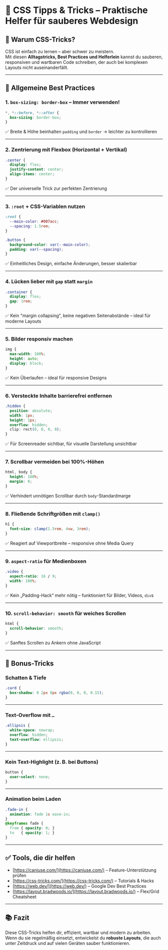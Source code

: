 # 🎩 CSS Tipps & Tricks – Praktische Helfer für sauberes Webdesign

## 🧩 Warum CSS-Tricks?

CSS ist einfach zu lernen – aber schwer zu meistern.  
Mit diesen **Alltagstricks, Best Practices und Helferlein** kannst du sauberen, responsiven und wartbaren Code schreiben, der auch bei komplexen Layouts nicht auseinanderfällt.

---

## 🎯 Allgemeine Best Practices

### 1. `box-sizing: border-box` – Immer verwenden!

```css
*, *::before, *::after {
  box-sizing: border-box;
}
```

✅ Breite & Höhe beinhalten `padding` und `border` → leichter zu kontrollieren

---

### 2. Zentrierung mit Flexbox (Horizontal + Vertikal)

```css
.center {
  display: flex;
  justify-content: center;
  align-items: center;
}
```

✅ Der universelle Trick zur perfekten Zentrierung

---

### 3. `:root` + CSS-Variablen nutzen

```css
:root {
  --main-color: #007acc;
  --spacing: 1.5rem;
}

.button {
  background-color: var(--main-color);
  padding: var(--spacing);
}
```

✅ Einheitliches Design, einfache Änderungen, besser skalierbar

---

### 4. Lücken lieber mit `gap` statt `margin`

```css
.container {
  display: flex;
  gap: 1rem;
}
```

✅ Kein "margin collapsing", keine negativen Seitenabstände – ideal für moderne Layouts

---

### 5. Bilder responsiv machen

```css
img {
  max-width: 100%;
  height: auto;
  display: block;
}
```

✅ Kein Überlaufen – ideal für responsive Designs

---

### 6. Versteckte Inhalte barrierefrei entfernen

```css
.hidden {
  position: absolute;
  width: 1px;
  height: 1px;
  overflow: hidden;
  clip: rect(0, 0, 0, 0);
}
```

✅ Für Screenreader sichtbar, für visuelle Darstellung unsichtbar

---

### 7. Scrollbar vermeiden bei 100%-Höhen

```css
html, body {
  height: 100%;
  margin: 0;
}
```

✅ Verhindert unnötigen Scrollbar durch `body`-Standardmarge

---

### 8. Fließende Schriftgrößen mit `clamp()`

```css
h1 {
  font-size: clamp(1.5rem, 4vw, 3rem);
}
```

✅ Reagiert auf Viewportbreite – responsive ohne Media Query

---

### 9. `aspect-ratio` für Medienboxen

```css
.video {
  aspect-ratio: 16 / 9;
  width: 100%;
}
```

✅ Kein „Padding-Hack“ mehr nötig – funktioniert für Bilder, Videos, `div`s

---

### 10. `scroll-behavior: smooth` für weiches Scrollen

```css
html {
  scroll-behavior: smooth;
}
```

✅ Sanftes Scrollen zu Ankern ohne JavaScript

---

## 🧰 Bonus-Tricks

### Schatten & Tiefe

```css
.card {
  box-shadow: 0 2px 8px rgba(0, 0, 0, 0.15);
}
```

---

### Text-Overflow mit `…`

```css
.ellipsis {
  white-space: nowrap;
  overflow: hidden;
  text-overflow: ellipsis;
}
```

---

### Kein Text-Highlight (z. B. bei Buttons)

```css
button {
  user-select: none;
}
```

---

### Animation beim Laden

```css
.fade-in {
  animation: fade 1s ease-in;
}
@keyframes fade {
  from { opacity: 0; }
  to   { opacity: 1; }
}
```

---

## ✅ Tools, die dir helfen

- [https://caniuse.com/](https://caniuse.com/) – Feature-Unterstützung prüfen
- [https://css-tricks.com/](https://css-tricks.com/) – Tutorials & Hacks
- [https://web.dev/](https://web.dev/) – Google Dev Best Practices
- [https://layout.bradwoods.io/](https://layout.bradwoods.io/) – Flex/Grid Cheatsheet

---

## 📚 Fazit

Diese CSS-Tricks helfen dir, effizient, wartbar und modern zu arbeiten.  
Wenn du sie regelmäßig einsetzt, entwickelst du **robuste Layouts**, die auch unter Zeitdruck und auf vielen Geräten sauber funktionieren.
